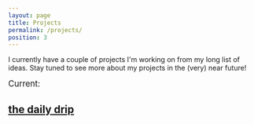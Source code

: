 ```yaml
---
layout: page
title: Projects
permalink: /projects/
position: 3
---
```

I currently have a couple of projects I'm working on from my long list of ideas. Stay tuned to see more about my projects in the (very) near future!

<big>Current: </big>

## [the daily drip](https://alicegetmanchuk.github.io/projects/thedailydrip/)